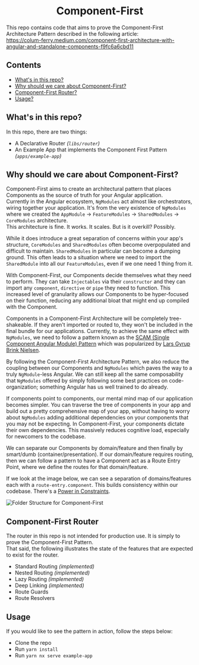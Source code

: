 <h1 align="center">Component-First</h1>

This repo contains code that aims to prove the Component-First Architecture Pattern described in the following article:  
https://colum-ferry.medium.com/component-first-architecture-with-angular-and-standalone-components-f9fc6a6cbd11

## Contents

- [What's in this repo?](#whats-in-this-repo)
- [Why should we care about Component-First?](#why-should-we-care-about-component-first)
- [Component-First Router?](#component-first-router)
- [Usage?](#component-first-router)

## What's in this repo?

In this repo, there are two things:

- A Declarative Router _(`libs/router`)_
- An Example App that implements the Component First Pattern _(`apps/example-app`)_

## Why should we care about Component-First?

Component-First aims to create an architectural pattern that places Components as the source of truth for your Angular application.  
Currently in the Angular ecosystem, `NgModules` act almost like orchestrators, wiring together your application. It's from the very existence of `NgModules` where we created the `AppModule` -> `FeatureModules` -> `SharedModules` -> `CoreModules` architecture.  
This architecture is fine. It works. It scales. But is it overkill? Possibly.

While it does introduce a great separation of concerns within your app's structure, `CoreModules` and `SharedModules` often become overpopulated and difficult to maintain. `SharedModules` in particular can become a dumping ground. This often leads to a situation where we need to import the `SharedModule` into all our `FeatureModules`, even if we one need 1 thing from it.

With Component-First, our Components decide themselves what they need to perform. They can take `Injectables` via their `constructor` and they can import any `component`, `directive` or `pipe` they need to function. This increased level of granularity allows our Components to be hyper-focused on their function, reducing any additional bloat that might end up compiled with the Component.

Components in a Component-First Architecture will be completely tree-shakeable. If they aren't imported or routed to, they won't be included in the final bundle for our applications. Currently, to achieve the same effect with `NgModules`, we need to follow a pattern known as the [SCAM (Single Component Angular Module) Pattern](https://dev.to/this-is-angular/emulating-tree-shakable-components-using-single-component-angular-modules-13do) which was popularized by [Lars Gyrup Brink Nielsen](https://twitter.com/LayZeeDK).

By following the Component-First Architecture Pattern, we also reduce the coupling between our Components and `NgModules` which paves the way to a truly `NgModule`-less Angular. We can still keep all the same composability that `NgModules` offered by simply following some best practices on code-organization; something Angular has us well trained to do already.

If components point to components, our mental mind map of our application becomes simpler. You can traverse the tree of components in your app and build out a pretty comprehensive map of your app, without having to worry about `NgModules` adding additional dependencies on your components that you may not be expecting. In Component-First, your components dictate their own dependencies. This massively reduces cognitive load, especially for newcomers to the codebase.

We can separate our Components by domain/feature and then finally by smart/dumb (container/presentation). If our domain/feature requires routing, then we can follow a pattern to have a Component act as a Route Entry Point, where we define the routes for that domain/feature.

If we look at the image below, we can see a separation of domains/features each with a `route-entry.component`. This builds consistency within our codebase. There's a [Power in Constraints](https://www.youtube.com/watch?v=X-Dn5ZBUZH0).

![Folder Structure for Component-First](https://miro.medium.com/max/488/0*rczFxsGW4hsmlRNK)

## Component-First Router

The router in this repo is not intended for production use. It is simply to prove the Component-First Pattern.  
That said, the following illustrates the state of the features that are expected to exist for the router.

- Standard Routing _(implemented)_
- Nested Routing _(implemented)_
- Lazy Routing _(implemented)_
- Deep Linking _(implemented)_
- Route Guards
- Route Resolvers

## Usage

If you would like to see the pattern in action, follow the steps below:

- Clone the repo
- Run `yarn install`
- Run `yarn nx serve example-app`
